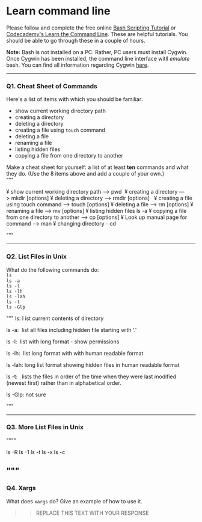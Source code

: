 # Learn command line

Please follow and complete the free online [Bash Scripting Tutorial](https://ryanstutorials.net/bash-scripting-tutorial/) or [Codecademy's Learn the Command Line](https://www.codecademy.com/learn/learn-the-command-line). These are helpful tutorials. You should be able to go through these in a couple of hours.

**Note:** Bash is not installed on a PC. Rather, PC users must install Cygwin. Once Cygwin has been installed, the command line interface witll _emulate_ bash. You can find all information regarding Cygwin [here](https://www.cygwin.com/).

---

### Q1.  Cheat Sheet of Commands  

Here's a list of items with which you should be familiar:  
* show current working directory path
* creating a directory
* deleting a directory
* creating a file using `touch` command
* deleting a file
* renaming a file
* listing hidden files
* copying a file from one directory to another

Make a cheat sheet for yourself: a list of at least **ten** commands and what they do.  (Use the 8 items above and add a couple of your own.)  
"""

¥	show current working directory path —> pwd 
¥	creating a directory —> mkdir [options] <Directory>
¥	deleting a directory —> rmdir [options] <Directory> 
¥	creating a file using touch command —> touch [options] <filename>
¥	deleting a file —> rm [options] <file>
¥	renaming a file —> mv [options] <source> <destination>
¥	listing hidden files ls -a
¥	copying a file from one directory to another —> cp [options] <source> <destination>
¥	Look up manual page for command —> man <command>
¥	changing directory - cd

"""





---

### Q2.  List Files in Unix   

What do the following commands do:  
`ls`  
`ls -a`  
`ls -l`  
`ls -lh`  
`ls -lah`  
`ls -t`  
`ls -Glp`  

"""
ls: l
ist current contents of directory 

ls -a: 
list all files including hidden file starting with '.'


ls -l: 
list with long format - show permissions


ls -lh: 
list long format with with human readable format

ls -lah: 
long list format showing hidden files in human readable format  

ls -t: 
 lists the files in order of the time when they were last modified (newest first) rather than in alphabetical order.

ls -Glp: 
not sure

"""

---

### Q3.  More List Files in Unix  

""""

ls -R
ls -1
ls -t
ls -x
ls -c 

"""
---

### Q4.  Xargs   

What does `xargs` do? Give an example of how to use it.

> > REPLACE THIS TEXT WITH YOUR RESPONSE

 

